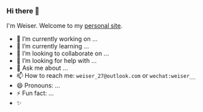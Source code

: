 ### Hi there 👋
I'm Weiser. Welcome to my [personal site](https://weiser.fun).

- 🔭 I’m currently working on ...
- 🌱 I’m currently learning ...
- 👯 I’m looking to collaborate on ...
- 🤔 I’m looking for help with ...
- 💬 Ask me about ...
- 📫 How to reach me: `weiser_27@outlook.com` or `wechat:weiser__`
- 😄 Pronouns: ...
- ⚡ Fun fact: ...
- ✨
